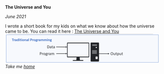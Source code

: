 **The Universe and You**

*June 2021*

I wrote a short book for my kids on what we know about how the universe came to be. You can read it here : [The Universe and You](blogs/uploads/2f_book.pdf)
![picture](uploads/1d.png)
*Take me [home](https://sameeurrehman.com/)* 